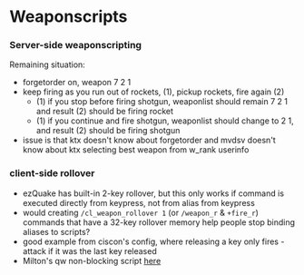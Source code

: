 # Weaponscripts

### Server-side weaponscripting

Remaining situation:
- forgetorder on, weapon 7 2 1
- keep firing as you run out of rockets, (1), pickup rockets, fire again (2)
  - (1) if you stop before firing shotgun, weaponlist should remain 7 2 1 and result (2) should be firing rocket
  - (1) if you continue and fire shotgun, weaponlist should change to 2 1, and result (2) should be firing shotgun
- issue is that ktx doesn't know about forgetorder and mvdsv doesn't know about ktx selecting best weapon from w_rank userinfo

### client-side rollover

- ezQuake has built-in 2-key rollover, but this only works if command is executed directly from keypress, not from alias from keypress
- would creating `/cl_weapon_rollover 1` (or `/weapon_r` & `+fire_r`) commands that have a 32-key rollover memory help people stop binding aliases to scripts?
- good example from ciscon's config, where releasing a key only fires -attack if it was the last key released
- Milton's qw non-blocking script [here](https://pastebin.com/YNfsvEcY)

